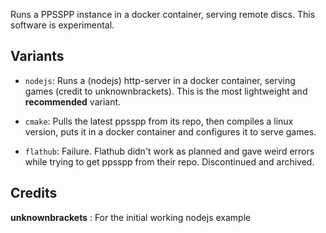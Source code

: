 Runs a PPSSPP instance in a docker container, serving remote discs.
This software is experimental.

## Variants

- `nodejs`: Runs a (nodejs) http-server in a docker container, serving games (credit to unknownbrackets). This is the most lightweight and **recommended** variant.

- `cmake`: Pulls the latest ppsspp from its repo, then compiles a linux version, puts it in a docker container and configures it to serve games.  

- `flathub`: Failure. Flathub didn't work as planned and gave weird errors while trying to get ppsspp from their repo. Discontinued and archived.  

## Credits

**unknownbrackets** : For the initial working nodejs example
